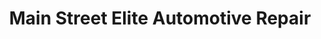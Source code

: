---
title: "Main Street Elite Automotive Repair"
url: /cleburne/main-street-elite-automotive-repair/
shop: Autowerkstatt
---